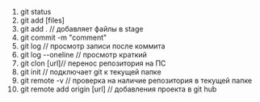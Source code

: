 1. git status
2. git add [files] 
3. git add . // добавляет файлы в stage
4. git commit -m "comment"
5. git log  // просмотр записи после коммита
6. git log --oneline // просмотр краткий
7. git clon [url]// перенос репозитория на ПС
8. git init // подключает git к текущей папке
9. git remote -v // проверка на наличие репозитория в текущей папке
10. git remote add origin [url] // добавления проекта в git hub
